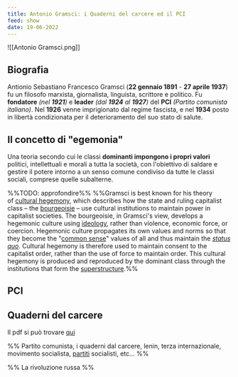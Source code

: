 ```yaml
---
title: Antonio Gramsci: i Quaderni del carcere ed il PCI
feed: show
date: 19-06-2022
---
```


![[Antonio Gramsci.png]]

## Biografia
Antionio Sebastiano Francesco Gramsci (**22 gennaio 1891** - **27 aprile 1937**) fu un filosofo marxista, giornalista, linguista, scrittore e politico. Fu **fondatore** *(nel **1921**)* e **leader**  *(dal **1924** al **1927**)* del **PCI** *(Partito comunista italiano)*. Nel **1926** venne imprigionato dal regime fascista, e nel **1934** posto in libertà condizionata per il deterioramento del suo stato di salute.

## Il concetto di "egemonia"
Una teoria secondo cui le classi **dominanti impongono i propri valori** politici, intellettuali e morali a tutta la società, con l'obiettivo di saldare e gestire il potere intorno a un senso comune condiviso da tutte le classi sociali, comprese quelle subalterne.

%%TODO: approfondire%%
%%Gramsci is best known for his theory of [cultural hegemony](https://en.wikipedia.org/wiki/Cultural_hegemony "Cultural hegemony"), which describes how the state and ruling capitalist class – the [bourgeoisie](https://en.wikipedia.org/wiki/Bourgeoisie "Bourgeoisie") – use cultural institutions to maintain power in capitalist societies. The bourgeoisie, in Gramsci's view, develops a hegemonic culture using [ideology](https://en.wikipedia.org/wiki/Ideology "Ideology"), rather than violence, economic force, or coercion. Hegemonic culture propagates its own values and norms so that they become the "[common sense](https://en.wikipedia.org/wiki/Common_sense "Common sense")" values of all and thus maintain the _[status quo](https://en.wikipedia.org/wiki/Status_quo "Status quo")_. Cultural hegemony is therefore used to maintain consent to the capitalist order, rather than the use of force to maintain order. This cultural hegemony is produced and reproduced by the dominant class through the institutions that form the [superstructure](https://en.wikipedia.org/wiki/Base_and_superstructure "Base and superstructure").%%

## PCI


## Quaderni del carcere
Il pdf si può trovare [qui](http://www.ristretti.it/areestudio/cultura/libri/quaderni_dal_carcere.pdf) 

%% Partito comunista, i quaderni dal carcere, lenin, terza internazionale, movimento socialista, [partiti](partiti.md) socialisti, etc... %%

%% La rivoluzione russa %%